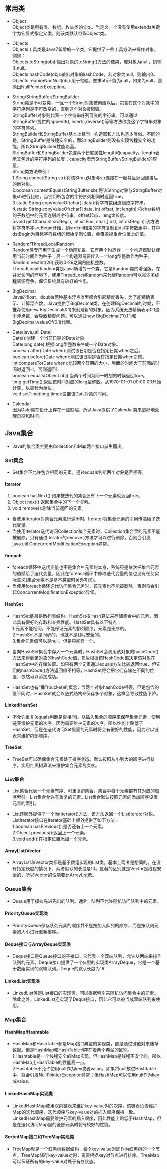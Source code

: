 ## 常用类
* Object  
Object类是所有类、数组、枚举类的父类。当定义一个没有使用extends关键字为它显式指定父类，则该类默认继承Object类。

* Objects  
Objects工具类是Java7新增的一个类，它提供了一些工具方法来操作对象。例如：  
Objects.toString(obj):输出对象的toString()方法的结果，若对象为null，则输出null。  
Objects.hashCode(obj):输出对象的hashCode，若对象为null，则输出0。 
Objects.requireNonNull(obj):用于检验。要求obj不能为null，如果为null，则抛出NullPointerException。

* String/StringBuffer/StringBuilder  
String类是不可变类，一旦一个String对象被创建以后，包含在这个对象中的字符序列是不可改变的，直到这个对象被销毁。  
StringBuffer对象则代表一个字符串序列可变的字符串。可以通过StringBuffer提供的append(),insert(),reverse()等等方法改变这个字符串对象的字符序列。  
StringBuilder和StringBuffer基本上相同，构造器和方法也基本类似。不同的是，StringBuffer是线程安全的，而StringBuilder则没有实现线程安全的功能，所以StringBuilder性能略高。  
StringBuffer和StringBuilder包含两个长度属性length和capacity。length表示其包含的字符序列的长度；capacity表示StringBuffer/StringBuilder的容量。  
String类方法举例：  
1.String concat(String str):将该String对象与str连接在一起并且返回连接后的新对象。  
2.boolean contentEquals(StringBuffer sb):将该String对象与StringBuffer对象sb进行比较，当它们所包含的字符序列相同时返回true。  
3.static String copyValueOf(char[] data):将字符数组连缀成字符串。
4.static String copyValueOf(char[] data, int offset, int length):将char数组的子数组中的元素连缀成字符串。offset起点，length长度。  
5.void getChars(int srcBegin, int srcEnd, char[] dst, int dstBegin):该方法将字符串冲srcBegin开始，到srcEnd结束的字符复制到dst字符数组中，其中dstBegin为目标字符数组的起始复制位置，会覆盖掉重合位置上的值。

* Random/ThreadLocalRandom  
Random类专门用于生成一个伪随机数，它有两个构造器：一个构造器默认使用当前时间作为种子；另一个构造器需要传入一个long型整数作为种子。Random.nextInt(26);获取0-26之间的随机整数。  
ThreadLocalRandom类是Java新增的一个类，它是Random类的增强版。在并发访问的环境下，使用ThreadLocalRandom来代替Random可以减少多线程资源竞争，保证系统具有较好的性能。

* BigDecimal  
Java的float，double两种基本浮点类型都会引起精度丢失。为了能精确表示、计算浮点数，Java提供了BigDecimal类。在创建BigDecimal的时候，不推荐使用new BigDecimal(0.1)来创建新的对象，因为系统无法精确表示0.1这个浮点数，会导致精度问题。可以通过new BigDecimal("0.1")和BigDecimal.valueOf(0.1)代替。

* Date(java.util.Date)  
Date():创建一个当前日期的Date对象。  
Date(long date):根据long型整数来生成一个Date对象。  
boolean after(Date when):测试该日期是否在指定日期when之后。  
boolean before(Date when):测试该日期是否在指定日期when之前。  
int compareTo(Date when):比较两个日期的大小，后面的时间大于前面的时间时返回-1，否则返回1.  
boolean equals(Object obj):当两个时间为同一时刻的时候返回true。  
long getTime():返回该时间对应的long型整数。从1970-01-01 00:00:00开始计算，以毫秒为单位。  
void setTime(long time):设置该Date对象的时间。

* Calendar  
因为Date类在设计上存在一些缺陷，所以Java提供了Calendar类来更好地处理日期和时间。

## Java集合
* Java的集合类主要由Collection和Map两个接口派生而出。

### Set集合
* Set集合不允许包含相同的元素，通过equals判断两个对象是否相等。

#### Iterator
1. boolean hasNext():如果被迭代的集合还有下一个元素就返回true。
2. Object next():返回集合中的下一个元素。
3. void remove():删除当前返回的元素。
* 当使用Iterator对集合元素进行遍历时，Iterator将集合元素的引用传递给了迭代变量。
* 当使用Iterator迭代访问Collection集合元素时，Collection集合里的元素不能被删除，只有通过Iterator的remove()方法才可以进行删除，否则会引发java.util.ConcurrentModificationException异常。

#### foreach
* foreach循环中迭代变量也不是集合中元素的本身，系统只是依次把集合元素的值赋给了迭代变量，因此在foreach循环中修改迭代变量的值也没有任何实际意义(集合元素不是基本类型时另外考虑)。
* 当使用foreach循环迭代访问集合元素时，该元素也不能被删除，否则将会引起ConcurrentModificationException异常。

#### HashSet
* HashSet底层是散列表结构。HashSet按Hash算法来存储集合中的元素，因此具有很好的存取和查找性能。HashSet具有以下特点：  
1.元素不能相同，不能保证元素的排列顺序，元素是无序的。  
2.HashSet不是同步的，也就不是线程安全的。  
3.集合元素值可以是null，但是只能有一个。

* 当向HashSet集合中存入一个元素时，HashSet会调用该对象的hashCode()方法来得到该对象的hashCode值，然后根据该HashCode值决定该对象在HashSet中的存储位置。如果有两个元素通过equals方法比较返回true，但它们的hashCode()方法返回值不相等，HashSet将会把它们存储在不同的位置，依然可以添加成功。

* HashSet也有“桶”(bucket)的概念，当两个对象hashCode相等，但是包含的值不同时，HashSet就会以链式结构来保存多个对象，这样会导致性能下降。

#### LinkedHashSet
* 不允许重复(equals判断是否相同)。以插入集合的顺序来保存集合元素，使用链表维护元素的次序。因为需要维护元素的次序，所以性能上略低于HashSet，但是在迭代访问Set里面的元素时将会有很好的性能，因为它以链表来维护内部顺序。

#### TreeSet
* TreeSet可以确保集合元素处于排序状态。默认按照从小到大的顺序进行排序。实用红黑树算法来维护集合元素的次序。

### List集合
* List集合代表一个元素有序、可重复的集合，集合中每个元素都有其对应的顺序索引。List集合允许有重复的元素。List集合默认按照元素的添加顺序设置元素的索引。

* List还额外提供了一个listIterator()方法，该方法返回一个ListIterator对象。ListIterator接口在Iterator基础上额外提供了如下方法：  
1.boolean hasPrevious():是否还有上一个元素。  
2.Object previous():返回上一个元素。  
3.void add():在指定位置添加一个元素。

#### ArrayList/Vector
* ArrayList和Vector类都是基于数组实现的List类，基本上两者是想同的。在没有指定长度的情况下，两者默认的长度是10。显著的区别就是Vector是线程安全的，所以Vector的性能要比ArrayList低。

### Queue集合
* Queue用于模拟先进先出的队列。通常，队列不允许随机访问队列中的元素。

#### PriorityQueue实现类
* PriorityQueue保存队列元素的顺序并不是按加入队列的顺序，而是按队列元素的大小进行重新排序。

#### Deque接口与ArrayDeque实现类
* Deque接口是Queue接口的子接口，它代表一个双端队列，允许从两端来操作队列的元素。Deque接口提供了一个典型的实现类ArrayDeque，它是一个基于数组实现的双端队列。Deque的默认长度为16.

#### LinkedList实现类
* LinkedList类是List接口的实现类，可以根据索引来随机访问集合中的元素。除此之外，LinkedList还实现了Deque接口，因此它可以被当成双端队列来使用。

### Map集合
#### HashMap/Hashtable
* HashMap和HashTable都是Map接口典型的实现类，都是通过键值对来储存数据。但是HashMap和HashTable也存在着两个典型的区别。  
1.Hashtable是一个线程安全的Map实现，但HashMap是线程不安全的，所以HashMap比HashTable的性能高一点。  
2.Hashtable不允许使用null作为key或者value。如果将null放进Hashtable中，将会引发NullPointerException异常；但HashMap可以使用null作为key或value。

#### LinkedHashMap实现类
* LinkedHashMap使用双向链表来维护key-value对的次序，该链表负责维护Map的迭代顺序，迭代顺序与key-value对的插入顺序保持一致。LinkedHashMap需要维护元素的插入顺序，因此性能上略低于HashMap，但是在迭代访问Map里的全部元素时将有较好的性能。

#### SortedMap接口和TreeMap实现类
* TreeMap就是一个红黑树数据结构，每个key-value对即作为红黑树的一个节点。TreeMap储存key-value对时，需要根据key对节点进行排序。TreeMap可以保证所有的key-value对处于有序状态。